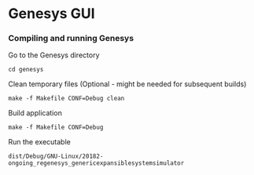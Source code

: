 # Genesys GUI

### Compiling and running Genesys

Go to the Genesys directory

`cd genesys`

Clean temporary files (Optional - might be needed for subsequent builds)

`make -f Makefile CONF=Debug clean`

Build application

`make -f Makefile CONF=Debug`

Run the executable

`dist/Debug/GNU-Linux/20182-ongoing_regenesys_genericexpansiblesystemsimulator`
